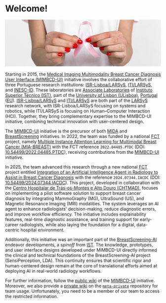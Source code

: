 # Welcome!

<a href="https://github.com/MIMBCD-UI/" title="Meta" target="_blank">
  <img src="https://github.com/MIMBCD-UI/meta/blob/master/headers/breast_cancer_women_1000x300.png" alt="header" />
</a>

Starting in 2015, the [Medical Imaging Multimodality Breast Cancer Diagnosis User Interface (MIMBCD-UI)](https://mimbcd-ui.github.io/) initiative involves the collaborative effort of three Portuguese research institutions: [ISR-Lisboa/LARSyS](http://welcome.isr.tecnico.ulisboa.pt/), [ITI/LARSyS](http://iti.larsys.pt/), and [INESC-ID](http://www.inesc-id.pt/). These laboratories are [Associate Laboratories](https://tecnico.ulisboa.pt/en/research-and-innovation/rd/associate-laboratories/) of [Instituto Superior Técnico (IST)](http://tecnico.ulisboa.pt/), part of the [University of Lisbon (ULisboa)](https://www.ulisboa.pt/), [Portugal](https://www.portugal.gov.pt/) ([EU](https://europa.eu/)). [ISR-Lisboa/LARSyS](http://welcome.isr.tecnico.ulisboa.pt/) and [ITI/LARSyS](http://iti.larsys.pt/) are both part of the [LARSyS](https://www.larsys.pt/) research network, with ISR-Lisboa/LARSyS focusing on systems and robotics, while ITI/LARSyS is focusing on Human–Computer Interaction (HCI). Together, they bring complementary expertise to the MIMBCD-UI initiative, combining technical innovation with user-centered design.

The [MIMBCD-UI](https://github.com/MIMBCD-UI) initiative is the precursor of both [MIDA](https://github.com/mida-project) and [BreastScreening](https://github.com/BreastScreening) initiatives. In 2022, the team was funded by a national [FCT](https://www.fct.pt/) project, namely [Multiple Instance Attention Learning for Multimodal Breast Cancer (MIA-BREAST)](https://welcome.isr.tecnico.ulisboa.pt/projects/multiple-instance-attention-learning-for-multimodal-breast-cancer-diagnosis/) with the FCT reference `2022.04485.PTDC` (DOI: [10.54499/2022.04485.PTDC](https://doi.org/10.54499/2022.04485.PTDC)), receiving contributions from the [MIMBCD-UI](https://github.com/MIMBCD-UI) initiative.

In 2025, the team advanced this research through a new national [FCT](https://www.fct.pt/) project entitled [Integration of an Artificial Intelligence Agent in Radiology to Assist in Breast Cancer Diagnosis](https://doi.org/10.54499/2024.07344.IACDC) with the reference `2024.07344.IACDC` (DOI: [10.54499/2024.07344.IACDC](https://doi.org/10.54499/2024.07344.IACDC)). This project, developed in collaboration with the [Centro Hospitalar de Trás-os-Montes e Alto Douro (CHTMAD)](https://www.chtmad.min-saude.pt/), focuses on implementing a pilot software solution to support breast cancer diagnosis by integrating MammoGraphy (MG), UltraSound (US), and Magnetic Resonance Imaging (MRI) modalities. The system leverages an AI agent to enhance radiologists' decision-making, reduce diagnostic errors, and improve workflow efficiency. The initiative includes explainability features, real-time diagnostic assistance, and training support for early-career radiologists, while also laying the foundation for a digital, data-centric hospital environment.

Additionally, this initiative was an important part of the [BreastScreening-AI](https://github.com/BreastScreeningAI) endeavor developments, a *spinoff* from [IST](http://tecnico.ulisboa.pt/). The knowledge, prototypes, and user interface designs developed under MIMBCD-UI directly informed the clinical and technical foundations of the BreastScreening-AI project (SensiPerception, LDA). This continuity ensures that scientific rigor and human-centered design remain at the core of translational efforts aimed at deploying AI in real-world radiology workflows.

For further information, follow the [public wiki](https://github.com/MIMBCD-UI/meta/wiki) of the [MIMBCD-UI](https://github.com/MIMBCD-UI) initiative. Moreover, we also provide a [private wiki](https://github.com/MIMBCD-UI/meta-private/tree/master/wiki) on the [`meta-private`](https://github.com/MIMBCD-UI/meta-private) repository for team usage. Unfortunately, you need to be a member of our team to access the restricted information.
